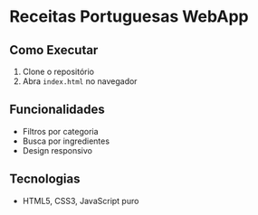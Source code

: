 # Receitas Portuguesas WebApp

## Como Executar
1. Clone o repositório
2. Abra `index.html` no navegador

## Funcionalidades
- Filtros por categoria
- Busca por ingredientes
- Design responsivo

## Tecnologias
- HTML5, CSS3, JavaScript puro
